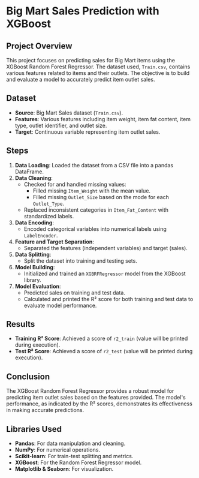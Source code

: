# Big Mart Sales Prediction with XGBoost

## Project Overview

This project focuses on predicting sales for Big Mart items using the XGBoost Random Forest Regressor. The dataset used, `Train.csv`, contains various features related to items and their outlets. The objective is to build and evaluate a model to accurately predict item outlet sales.

## Dataset

- **Source**: Big Mart Sales dataset (`Train.csv`).
- **Features**: Various features including item weight, item fat content, item type, outlet identifier, and outlet size.
- **Target**: Continuous variable representing item outlet sales.

## Steps

1. **Data Loading**: Loaded the dataset from a CSV file into a pandas DataFrame.
2. **Data Cleaning**:
   - Checked for and handled missing values:
     - Filled missing `Item_Weight` with the mean value.
     - Filled missing `Outlet_Size` based on the mode for each `Outlet_Type`.
   - Replaced inconsistent categories in `Item_Fat_Content` with standardized labels.
3. **Data Encoding**:
   - Encoded categorical variables into numerical labels using `LabelEncoder`.
4. **Feature and Target Separation**:
   - Separated the features (independent variables) and target (sales).
5. **Data Splitting**:
   - Split the dataset into training and testing sets.
6. **Model Building**:
   - Initialized and trained an `XGBRFRegressor` model from the XGBoost library.
7. **Model Evaluation**:
   - Predicted sales on training and test data.
   - Calculated and printed the R² score for both training and test data to evaluate model performance.

## Results

- **Training R² Score**: Achieved a score of `r2_train` (value will be printed during execution).
- **Test R² Score**: Achieved a score of `r2_test` (value will be printed during execution).

## Conclusion

The XGBoost Random Forest Regressor provides a robust model for predicting item outlet sales based on the features provided. The model's performance, as indicated by the R² scores, demonstrates its effectiveness in making accurate predictions.

## Libraries Used

- **Pandas**: For data manipulation and cleaning.
- **NumPy**: For numerical operations.
- **Scikit-learn**: For train-test splitting and metrics.
- **XGBoost**: For the Random Forest Regressor model.
- **Matplotlib & Seaborn**: For visualization.

